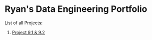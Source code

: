# Ryan's Data Engineering Portfolio




List of all Projects:
1. [Project 9.1 & 9.2](https://rlanigan.github.io/PCDE-Activity-9.1/)
